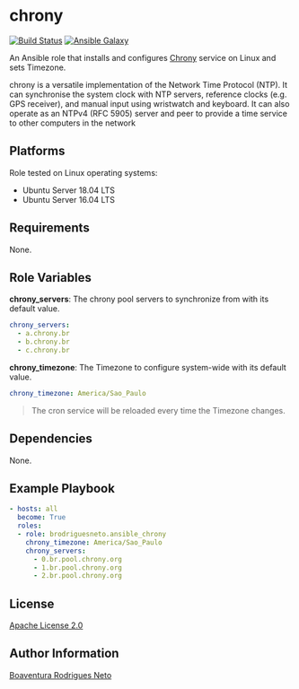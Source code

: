 chrony
======

[![Build Status](https://travis-ci.org/brodriguesneto/ansible-chrony.svg?branch=master)](https://travis-ci.org/brodriguesneto/ansible-chrony)
[![Ansible Galaxy](https://img.shields.io/badge/ansible--galaxy-brodriguesneto.ansible_chrony-blue.svg)](https://galaxy.ansible.com/brodriguesneto/ansible_chrony)

An Ansible role that installs and configures [Chrony] service on Linux and sets Timezone.

chrony is a versatile implementation of the Network Time Protocol (NTP). It can synchronise the system clock with NTP servers, reference clocks (e.g. GPS receiver), and manual input using wristwatch and keyboard. It can also operate as an NTPv4 (RFC 5905) server and peer to provide a time service to other computers in the network

Platforms
---------

Role tested on Linux operating systems:

* Ubuntu Server 18.04 LTS
* Ubuntu Server 16.04 LTS

Requirements
------------

None.

Role Variables
--------------

__chrony_servers__: The chrony pool servers to synchronize from with its default value.

```YAML
chrony_servers:
  - a.chrony.br
  - b.chrony.br
  - c.chrony.br
```

__chrony_timezone__: The Timezone to configure system-wide with its default value.

```YAML
chrony_timezone: America/Sao_Paulo
```

> The cron service will be reloaded every time the Timezone changes.

Dependencies
------------

None.

Example Playbook
----------------

```YAML
- hosts: all
  become: True
  roles:
  - role: brodriguesneto.ansible_chrony
    chrony_timezone: America/Sao_Paulo
    chrony_servers:
      - 0.br.pool.chrony.org
      - 1.br.pool.chrony.org
      - 2.br.pool.chrony.org
```

License
-------

[Apache License 2.0]

Author Information
------------------

[Boaventura Rodrigues Neto]

[Chrony]: https://chrony.tuxfamily.org/
[Cron]: https://en.wikipedia.org/wiki/Cron
[Apache License 2.0]: https://github.com/everproven/ansible-chrony/blob/master/LICENSE
[Boaventura Rodrigues Neto]: https://www.linkedin.com/in/brodriguesneto/
